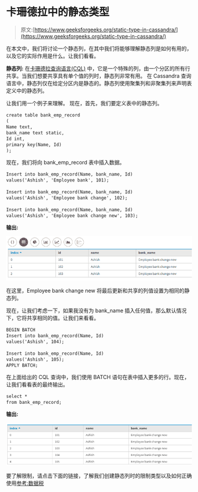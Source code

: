 # 卡珊德拉中的静态类型

> 原文:[https://www.geeksforgeeks.org/static-type-in-cassandra/](https://www.geeksforgeeks.org/static-type-in-cassandra/)

在本文中，我们将讨论一个静态列，在其中我们将能够理解静态列是如何有用的，以及它的实际作用是什么。让我们看看。

**静态列:**
在[卡珊德拉查询语言(CQL)](https://www.geeksforgeeks.org/additional-functions-in-cql-cassandra-query-language/) 中，它是一个特殊的列，由一个分区的所有行共享。当我们想要共享具有单个值的列时，静态列非常有用。
在 Cassandra 查询语言中，静态列仅在给定分区内是静态的。静态列使用聚集列和非聚集列来声明表定义中的静态列。

让我们用一个例子来理解。
现在，首先，我们要定义表中的静态列。

```
create table bank_emp_record
(
Name text,
bank_name text static,
Id int,
primary key(Name, Id)
); 
```

现在，我们将向 bank_emp_record 表中插入数据。

```
Insert into bank_emp_record(Name, bank_name, Id) 
values('Ashish', 'Employee bank', 101);

Insert into bank_emp_record(Name, bank_name, Id) 
values('Ashish', 'Employee bank change', 102);

Insert into bank_emp_record(Name, bank_name, Id) 
values('Ashish', 'Employee bank change new', 103); 
```

**输出:**

![](img/b6c35bb394b35c44d680586716ebe783.png)

在这里，Employee bank change new 将最后更新和共享的列值设置为相同的静态列。

现在，让我们考虑一下，如果我没有为 bank_name 插入任何值，那么默认情况下，它将共享相同的值。让我们来看看。

```
BEGIN BATCH
Insert into bank_emp_record(Name, Id) 
values('Ashish', 104);

Insert into bank_emp_record(Name, Id) 
values('Ashish', 105);
APPLY BATCH; 
```

在上面给出的 CQL 查询中，我们使用 BATCH 语句在表中插入更多的行。现在，让我们看看表的最终输出。

```
select * 
from bank_emp_record; 
```

**输出:**

![](img/2d470fb4bb333e8e1f016f9b344fd8c1.png)

要了解限制，请点击下面的链接，了解我们创建静态列时的限制类型以及如何正确使用[参考:数据税](https://docs.datastax.com/en/dse/5.1/cql/cql/cql_using/refStaticCol.html)
